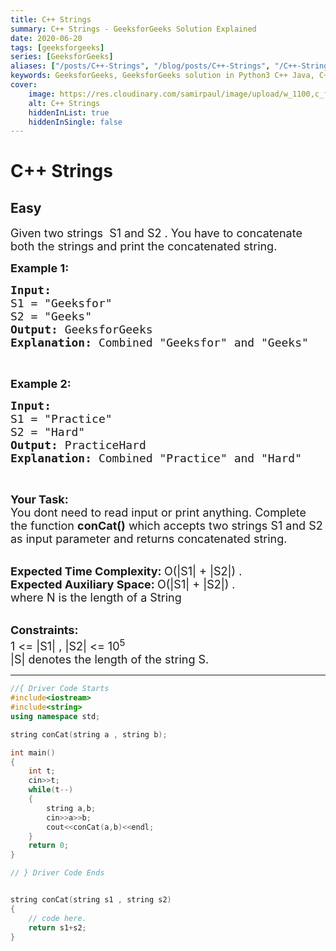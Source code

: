 ```yaml
---
title: C++ Strings
summary: C++ Strings - GeeksforGeeks Solution Explained
date: 2020-06-20
tags: [geeksforgeeks]
series: [GeeksforGeeks]
aliases: ["/posts/C++-Strings", "/blog/posts/C++-Strings", "/C++-Strings", "/blog/C++-Strings",]
keywords: GeeksforGeeks, GeeksforGeeks solution in Python3 C++ Java, C++ Strings solution
cover:
    image: https://res.cloudinary.com/samirpaul/image/upload/w_1100,c_fit,co_rgb:FFFFFF,l_text:Arial_70_bold:C++ Strings - Solution Explained/problem-solving.webp
    alt: C++ Strings
    hiddenInList: true
    hiddenInSingle: false
---
```



# C++ Strings
## Easy
<div class="problems_problem_content__Xm_eO"><p><span style="font-size:18px">Given two strings&nbsp; S1 and S2 .&nbsp;You have to concatenate both the strings and print the concatenated string.</span></p>

<p><span style="font-size:18px"><strong>Example 1:</strong></span></p>

<pre><span style="font-size:18px"><strong>Input:</strong>
S1 = "Geeksfor"
S2 = "Geeks"
<strong>Output:</strong> GeeksforGeeks
<strong>Explanation: </strong>Combined "Geeksfor" and "Geeks"</span></pre>

<p>&nbsp;</p>

<p><span style="font-size:18px"><strong>Example 2:</strong></span></p>

<pre><span style="font-size:18px"><strong>Input:</strong>
S1 = "Practice"
S2 = "Hard"
<strong>Output:</strong> PracticeHard
<strong>Explanation: </strong>Combined "Practice" and "Hard"</span></pre>

<p>&nbsp;</p>

<p><span style="font-size:18px"><strong>Your Task: &nbsp;</strong><br>
You dont need to read input or print anything. Complete the function <strong>conCat()</strong>&nbsp;which accepts two strings S1 and S2 as input parameter and returns concatenated string.</span></p>

<p><br>
<span style="font-size:18px"><strong>Expected Time Complexity: </strong>O(|S1| + |S2|) .<br>
<strong>Expected Auxiliary Space: </strong>O(|S1| + |S2|) .<br>
where N is the length of a&nbsp;String</span></p>

<p><br>
<span style="font-size:18px"><strong>Constraints:</strong><br>
1 &lt;= |S1| , |S2|&nbsp;&lt;= 10<sup>5</sup></span><br>
<span style="font-size:18px">|S| denotes the length of the string S.</span></p>
</div>

---




```cpp
//{ Driver Code Starts
#include<iostream>
#include<string>
using namespace std;

string conCat(string a , string b);

int main()
{
    int t;
    cin>>t;
    while(t--)
    {
        string a,b;
        cin>>a>>b;
        cout<<conCat(a,b)<<endl;
    }
    return 0;
}

// } Driver Code Ends


string conCat(string s1 , string s2)
{
    // code here.
    return s1+s2;
}

```
